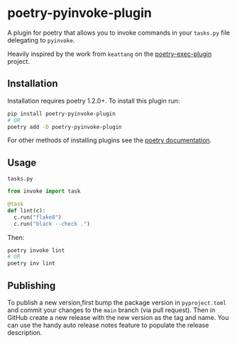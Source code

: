 # poetry-pyinvoke-plugin

A plugin for poetry that allows you to invoke commands in your `tasks.py` file delegating to `pyinvoke`.

Heavily inspired by the work from `keattang` on the [poetry-exec-plugin](https://github.com/keattang/poetry-exec-plugin) project.

## Installation

Installation requires poetry 1.2.0+. To install this plugin run:

```sh
pip install poetry-pyinvoke-plugin
# OR
poetry add -D poetry-pyinvoke-plugin
```

For other methods of installing plugins see the [poetry documentation](https://python-poetry.org/docs/master/plugins/#the-plugin-add-command).

## Usage

`tasks.py`
```python
from invoke import task

@task
def lint(c):
  c.run("flake8")
  c.run("black --check .")
```

Then:
```sh
poetry invoke lint
# OR
poetry inv lint
```

## Publishing

To publish a new version,first bump the package version in `pyproject.toml` and commit your changes to the `main` branch (via pull request). Then in GitHub create a new release with the new version as the tag and name. You can use the handy auto release notes feature to populate the release description.

